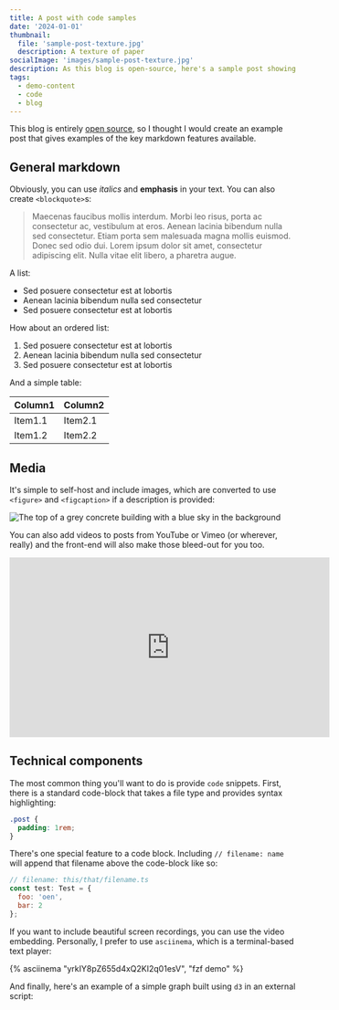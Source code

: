 ```yaml
---
title: A post with code samples
date: '2024-01-01'
thumbnail:
  file: 'sample-post-texture.jpg'
  description: A texture of paper
socialImage: 'images/sample-post-texture.jpg'
description: As this blog is open-source, here's a sample post showing you all the styling/embedding that comes with it out-of-the-box.
tags:
  - demo-content
  - code
  - blog
---
```


This blog is entirely [open source](https://github.com/jharlow/www), so I thought I would create an example post that gives examples of the key markdown features available.

## General markdown

Obviously, you can use _italics_ and **emphasis** in your text. You can also create `<blockquote>`s:

> Maecenas faucibus mollis interdum. Morbi leo risus, porta ac consectetur ac, vestibulum at eros. Aenean lacinia bibendum nulla sed consectetur. Etiam porta sem malesuada magna mollis euismod. Donec sed odio dui. Lorem ipsum dolor sit amet, consectetur adipiscing elit. Nulla vitae elit libero, a pharetra augue.

A list:

- Sed posuere consectetur est at lobortis
- Aenean lacinia bibendum nulla sed consectetur
- Sed posuere consectetur est at lobortis

How about an ordered list:

1. Sed posuere consectetur est at lobortis
2. Aenean lacinia bibendum nulla sed consectetur
3. Sed posuere consectetur est at lobortis

And a simple table:

| Column1 | Column2 |
| ------- | ------- |
| Item1.1 | Item2.1 |
| Item1.2 | Item2.2 |

## Media

It's simple to self-host and include images, which are converted to use `<figure>` and `<figcaption>` if a description is provided:

![The top of a grey concrete building with a blue sky in the background](/images/demo-image-1.jpg 'Brutalism at its finest. Photo by Artificial Photography on Unsplash.')

You can also add videos to posts from YouTube or Vimeo (or wherever, really) and the front-end will also make those bleed-out for you too.

<iframe width="560" height="315" src="https://www.youtube.com/embed/_38JDGnr0vA" frameborder="0" allow="accelerometer; autoplay; encrypted-media; gyroscope; picture-in-picture" allowfullscreen></iframe>

## Technical components

The most common thing you'll want to do is provide `code` snippets. First, there is a standard code-block that takes a file type and provides syntax highlighting:

```css
.post {
  padding: 1rem;
}
```

There's one special feature to a code block. Including `// filename: name` will append that filename above the code-block like so:

```js
// filename: this/that/filename.ts
const test: Test = {
  foo: 'oen',
  bar: 2
};
```

If you want to include beautiful screen recordings, you can use the video embedding. Personally, I prefer to use `asciinema`, which is a terminal-based text player:

{% asciinema "yrkIY8pZ655d4xQ2KI2q01esV", "fzf demo" %}

And finally, here's an example of a simple graph built using `d3` in an external script:

<div id="container"></div>
<script src="https://d3js.org/d3.v4.js"></script>
<script type="module" defer="defer" async src="/posts/js/graph.js"></script>
